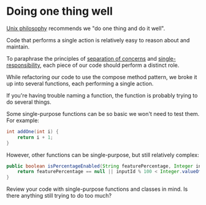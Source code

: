 # Doing one thing well

[Unix philosophy](http://www.faqs.org/docs/artu/ch01s06.html) recommends we "do one thing and do it well".

Code that performs a single action is relatively easy to reason about and maintain.

To paraphrase the principles of [separation of concerns](http://en.wikipedia.org/wiki/Separation_of_concerns) and [single-responsibility](http://en.wikipedia.org/wiki/Single_responsibility_principle), each piece of our code should perform a distinct role.

While refactoring our code to use the compose method pattern, we broke it up into several functions, each performing a single action.

If you're having trouble naming a function, the function is probably trying to do several things.

Some single-purpose functions can be so basic we won't need to test them. For example:

```java
int addOne(int i) {
    return i + 1;
}
```

However, other functions can be single-purpose, but still relatively complex:

```java
public boolean isPercentageEnabled(String featurePercentage, Integer inputId) {
    return featurePercentage == null || inputId % 100 < Integer.valueOf(featurePercentage);
}
```

Review your code with single-purpose functions and classes in mind. Is there anything still trying to do too much?